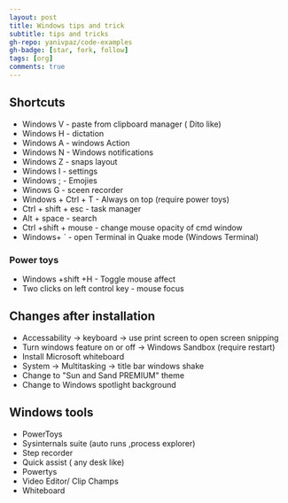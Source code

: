 ```yaml
---
layout: post
title: Windows tips and trick
subtitle: tips and tricks
gh-repo: yanivpaz/code-examples
gh-badge: [star, fork, follow]
tags: [org]
comments: true
---
```


## Shortcuts 
* Windows V - paste from clipboard manager ( Dito like)   
* Windows H - dictation    
* Windows A - windows Action   
* Windows N - Windows notifications  
* Windows Z - snaps layout   
* Windows I - settings   
* Windows ; - Emojies   
* Winows G - sceen recorder   
* Windows + Ctrl + T  - Always on top  (require power toys)   
* Ctrl + shift + esc - task manager  
* Alt + space - search  
* Ctrl +shift + mouse - change mouse opacity of cmd window  
* Windows+ ` - open Terminal in Quake mode (Windows Terminal)

### Power toys
* Windows +shift +H  - Toggle mouse affect 
* Two clicks on left control key - mouse focus 

## Changes after installation  
* Accessability -> keyboard -> use print screen to open screen snipping   
* Turn windows feature on or off -> Windows Sandbox (require restart)   
* Install Microsoft whiteboard   
* System -> Multitasking -> title bar windows shake  
* Change to "Sun and Sand PREMIUM" theme  
* Change to Windows spotlight background  


## Windows tools 
* PowerToys   
* Sysinternals suite (auto runs ,process explorer)  
* Step recorder  
* Quick assist ( any desk like)  
* Powertys  
* Video Editor/ Clip Champs  
* Whiteboard  

